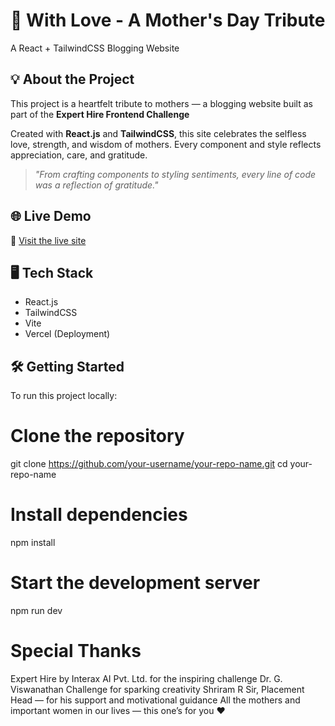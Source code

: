 # 🌸 With Love - A Mother's Day Tribute  
A React + TailwindCSS Blogging Website

## 💡 About the Project

This project is a heartfelt tribute to mothers — a blogging website built as part of the **Expert Hire Frontend Challenge**

Created with **React.js** and **TailwindCSS**, this site celebrates the selfless love, strength, and wisdom of mothers. Every component and style reflects appreciation, care, and gratitude.

> _"From crafting components to styling sentiments, every line of code was a reflection of gratitude."_

## 🌐 Live Demo

🔗 [Visit the live site](https://with-love-eight.vercel.app)

## 🖥️ Tech Stack

- React.js
- TailwindCSS
- Vite
- Vercel (Deployment)

## 🛠️ Getting Started

To run this project locally:

# Clone the repository
git clone https://github.com/your-username/your-repo-name.git
cd your-repo-name

# Install dependencies
npm install

# Start the development server
npm run dev

# Special Thanks
Expert Hire by Interax AI Pvt. Ltd. for the inspiring challenge
Dr. G. Viswanathan Challenge for sparking creativity
Shriram R Sir, Placement Head — for his support and motivational guidance
All the mothers and important women in our lives — this one’s for you ❤️
